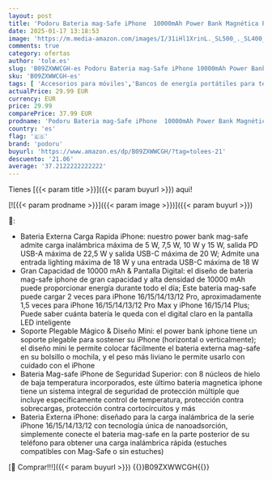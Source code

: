 ```yaml
---
layout: post
title: 'Podoru Bateria mag-Safe iPhone  10000mAh Power Bank Magnética PD 22.5W Bateria Externa Carga Rapida Inalámbrico Batería mag-Safe Pantalla LED Cargador Portatil para iPhone 16/15/14/13/12  Negro'
date: 2025-01-17 13:18:53
image: 'https://m.media-amazon.com/images/I/31iHl1XrinL._SL500_._SL400_.jpg'
comments: true
category: ofertas
author: 'tole.es'
slug: 'B09ZXWWCGH-es Podoru Bateria mag-Safe iPhone 10000mAh Power Bank...'
sku: 'B09ZXWWCGH-es'
tags: [ 'Accesorios para móviles','Bancos de energía portátiles para teléfonos móviles','Cargadores para móviles','Comunicación móvil y accesorios','Electrónica','iphone','podoru','🇪🇸', ]
actualPrice: 29.99 EUR
currency: EUR
price: 29.99
comparePrice: 37.99 EUR
prodname: 'Podoru Bateria mag-Safe iPhone  10000mAh Power Bank Magnética PD 22.5W Bateria Externa Carga Rapida Inalámbrico Batería mag-Safe Pantalla LED Cargador Portatil para iPhone 16/15/14/13/12  Negro'
country: 'es'
flag: '🇪🇸'
brand: 'podoru'
buyurl: 'https://www.amazon.es/dp/B09ZXWWCGH/?tag=tolees-21'
descuento: '21.06'
average: '37.2122222222222'
---
```


Tienes [{{< param title >}}]({{< param buyurl >}}) aqui!

[![{{< param prodname >}}]({{< param image >}})]({{< param buyurl >}})

🔎:

- Bateria Externa Carga Rapida iPhone: nuestro power bank mag-safe admite carga inalámbrica máxima de 5 W, 7,5 W, 10 W y 15 W, salida PD USB-A máxima de 22,5 W y salida USB-C máxima de 20 W; Admite una entrada lighting máxima de 18 W y una entrada USB-C máxima de 18 W
- Gran Capacidad de 10000 mAh & Pantalla Digital: el diseño de bateria mag-safe iphone de gran capacidad y alta densidad de 10000 mAh puede proporcionar energía durante todo el día; Este bateria mag-safe puede cargar 2 veces para iPhone 16/15/14/13/12 Pro, aproximadamente 1,5 veces para iPhone 16/15/14/13/12 Pro Max y iPhone 16/15/14 Plus; Puede saber cuánta batería le queda con el digital claro en la pantalla LED inteligente
- Soporte Plegable Mágico & Diseño Mini: el power bank iphone tiene un soporte plegable para sostener su iPhone (horizontal o verticalmente); el diseño mini le permite colocar fácilmente el bateria externa mag-safe en su bolsillo o mochila, y el peso más liviano le permite usarlo con cuidado con el iPhone
- Bateria Mag-safe iPhone de Seguridad Superior: con 8 núcleos de hielo de baja temperatura incorporados, este último bateria magnetica iphone tiene un sistema integral de seguridad de protección múltiple que incluye específicamente control de temperatura, protección contra sobrecargas, protección contra cortocircuitos y más
- Bateria Externa iPhone: diseñado para la carga inalámbrica de la serie iPhone 16/15/14/13/12 con tecnología única de nanoadsorción, simplemente conecte el bateria mag-safe en la parte posterior de su teléfono para obtener una carga inalámbrica rápida (estuches compatibles con Mag-Safe o sin estuches)

[🛒 Comprar!!!]({{< param buyurl >}})
{{<world>}}B09ZXWWCGH{{</world>}}
